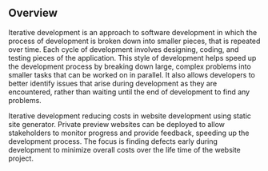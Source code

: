 ## Overview

Iterative development is an approach to software development in which the process of development is broken down into smaller pieces, that is repeated over time. Each cycle of development involves designing, coding, and testing pieces of the application. This style of development helps speed up the development process by breaking down large, complex problems into smaller tasks that can be worked on in parallel. It also allows developers to better identify issues that arise during development as they are encountered, rather than waiting until the end of development to find any problems.

Iterative development reducing costs in website development using static site generator. Private preview websites can be deployed to allow stakeholders to monitor progress and provide feedback, speeding up the development process. The focus is finding defects early during development to minimize overall costs over the life time of the website project.

